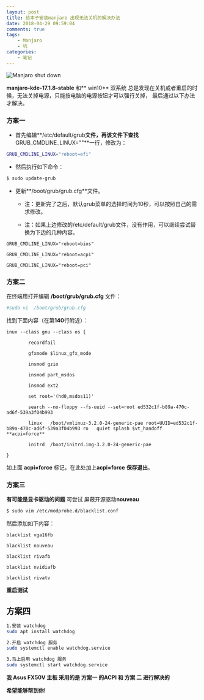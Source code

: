 ```yaml
---
layout: post
title: 给本子安装manjaro 出现无法关机的解决办法
date: 2018-04-29 09:59:04
comments: true
tags:
    - Manjaro
    - 坑
categories:
    - 笔记
---
```


![Manjaro shut down](https://ws3.sinaimg.cn/large/006tNbRwly1fwbm1hqghmj311y0lcgnd.jpg)

**manjaro-kde-17.1.8-stable** 和** win10** 双系统 总是发现在关机或者重启的时候，无法关掉电源，只能按电脑的电源按钮才可以强行关掉， 最后通过以下办法才解决。

<!-- more -->

### 方案一

* 首先编辑**/etc/default/grub**文件，再该文件下查找**GRUB_CMDLINE_LINUX=""**一行，修改为：
```bash
GRUB_CMDLINE_LINUX="reboot=efi"
```

* 然后执行如下命令：
```bash
$ sudo update-grub
```
* 更新**/boot/grub/grub.cfg**文件。

    * 注：更新完了之后，默认grub菜单的选择时间为10秒，可以按照自己的需求修改。

    * 注：如果上边修改的/etc/default/grub文件，没有作用，可以继续尝试替换为下边的几种内容。

```
GRUB_CMDLINE_LINUX="reboot=bios"

GRUB_CMDLINE_LINUX="reboot=acpi"

GRUB_CMDLINE_LINUX="reboot=pci"
```

### 方案二
在终端用打开编辑 **/boot/grub/grub.cfg** 文件：

```bash
#sudo vi  /boot/grub/grub.cfg
```
找到下面内容（在第**140**行附近）：

 
```
inux --class gnu --class os {

        recordfail

        gfxmode $linux_gfx_mode

        insmod gzio

        insmod part_msdos

        insmod ext2

        set root='(hd0,msdos11)'

        search --no-floppy --fs-uuid --set=root ed532c1f-b89a-470c-ad6f-539a3f04b993

        linux   /boot/vmlinuz-3.2.0-24-generic-pae root=UUID=ed532c1f-b89a-470c-ad6f-539a3f04b993 ro   quiet splash $vt_handoff **acpi=force**

        initrd  /boot/initrd.img-3.2.0-24-generic-pae

}
```

如上面 **acpi=force** 标记，在此处加上**acpi=force** **保存退出**。

### 方案三 

**有可能是显卡驱动的问题**
可尝试 屏蔽开源驱动**nouveau**

```bash
$ sudo vim /etc/modprobe.d/blacklist.conf
```
然后添加如下内容：
```
blacklist vga16fb

blacklist nouveau

blacklist rivafb

blacklist nvidiafb

blacklist rivatv
```
**重启测试**

## 方案四

```bash
1.安装 watchdog
sudo apt install watchdog

2.开启 watchdog 服务
sudo systemctl enable watchdog.service

3.马上启用 watchdog 服务
sudo systemctl start watchdog.service
```

**我 Asus FX50V 主板 采用的是 方案一 的ACPI 和 方案 二 进行解决的**

**希望能够帮到你!**
